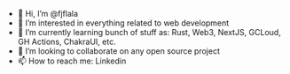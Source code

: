 - 👋 Hi, I’m @fjflala
- 👀 I’m interested in everything related to web development
- 🌱 I’m currently learning bunch of stuff as: Rust, Web3, NextJS, GCLoud, GH Actions, ChakraUI, etc.
- 💞️ I’m looking to collaborate on any open source project
- 📫 How to reach me: Linkedin 

<!---
fjflala/fjflala is a ✨ special ✨ repository because its `README.md` (this file) appears on your GitHub profile.
You can click the Preview link to take a look at your changes.
--->

